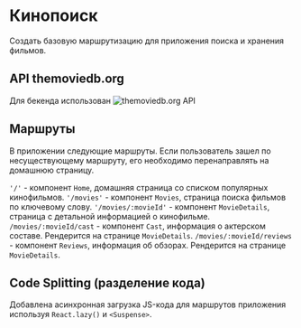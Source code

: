 # Кинопоиск

Создать базовую маршрутизацию для приложения поиска и хранения фильмов.

## API themoviedb.org

Для бекенда использован ![themoviedb.org API](https://www.themoviedb.org/)

## Маршруты

В приложении следующие маршруты. Если пользователь зашел по несуществующему
маршруту, его необходимо перенаправлять на домашнюю страницу.

`'/'` - компонент `Home`, домашняя страница со списком популярных кинофильмов.
`'/movies'` - компонент `Movies`, страница поиска фильмов по ключевому слову.
`'/movies/:movieId'` - компонент `MovieDetails`, страница с детальной
информацией о кинофильме. `/movies/:movieId/cast` - компонент `Cast`, информация
о актерском составе. Рендерится на странице `MovieDetails`.
`/movies/:movieId/reviews` - компонент `Reviews`, информация об обзорах.
Рендерится на странице `MovieDetails`.

## Code Splitting (разделение кода)

Добавлена асинхронная загрузка JS-кода для маршрутов приложения используя
`React.lazy()` и `<Suspense>`.
